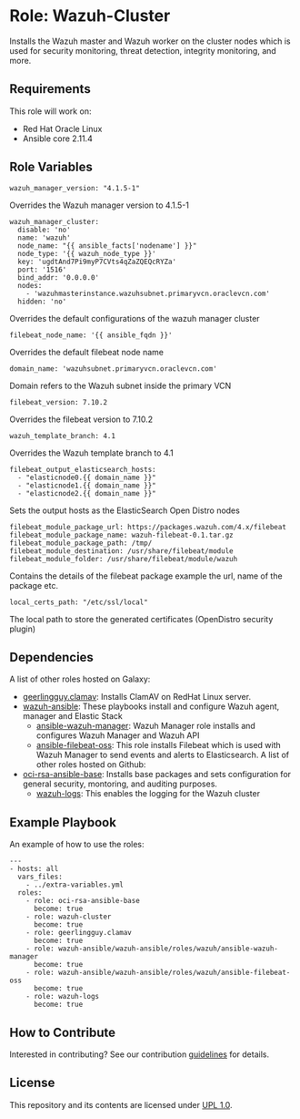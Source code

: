 Role: Wazuh-Cluster
=========

Installs the Wazuh master and Wazuh worker on the cluster nodes which is used for security monitoring, threat detection, 
integrity monitoring, and more.


Requirements
------------
This role will work on:

* Red Hat Oracle Linux
* Ansible core 2.11.4 

Role Variables
--------------
```
wazuh_manager_version: "4.1.5-1"
```
Overrides the Wazuh manager version to 4.1.5-1

``` 
wazuh_manager_cluster:
  disable: 'no'
  name: 'wazuh'
  node_name: "{{ ansible_facts['nodename'] }}"
  node_type: '{{ wazuh_node_type }}'
  key: 'ugdtAnd7Pi9myP7CVts4qZaZQEQcRYZa'
  port: '1516'
  bind_addr: '0.0.0.0'
  nodes:
    - 'wazuhmasterinstance.wazuhsubnet.primaryvcn.oraclevcn.com'
  hidden: 'no'
```
Overrides the default configurations of the wazuh manager cluster

```
filebeat_node_name: '{{ ansible_fqdn }}'
```
Overrides the default filebeat node name
```
domain_name: 'wazuhsubnet.primaryvcn.oraclevcn.com'
```
Domain refers to the Wazuh subnet inside the primary VCN
```
filebeat_version: 7.10.2
```
Overrides the filebeat version to 7.10.2
```
wazuh_template_branch: 4.1
```
Overrides the Wazuh template branch to 4.1
```
filebeat_output_elasticsearch_hosts:
  - "elasticnode0.{{ domain_name }}"
  - "elasticnode1.{{ domain_name }}"
  - "elasticnode2.{{ domain_name }}"
```
Sets the output hosts as the ElasticSearch Open Distro nodes
```
filebeat_module_package_url: https://packages.wazuh.com/4.x/filebeat
filebeat_module_package_name: wazuh-filebeat-0.1.tar.gz
filebeat_module_package_path: /tmp/
filebeat_module_destination: /usr/share/filebeat/module
filebeat_module_folder: /usr/share/filebeat/module/wazuh
```
Contains the details of the filebeat package example the url, name of the package etc.
```
local_certs_path: "/etc/ssl/local"
```
The local path to store the generated certificates (OpenDistro security plugin)

Dependencies
------------

A list of other roles hosted on Galaxy:
* [geerlingguy.clamav](https://github.com/geerlingguy/ansible-role-clamav): Installs ClamAV on RedHat Linux server.
* [wazuh-ansible](https://github.com/wazuh/wazuh-ansible): These playbooks install and configure Wazuh agent, manager and Elastic Stack
  - [ansible-wazuh-manager](https://github.com/wazuh/wazuh-ansible/tree/master/roles/wazuh/ansible-wazuh-manager): Wazuh Manager role installs and configures Wazuh Manager and Wazuh API
  - [ansible-filebeat-oss](https://github.com/wazuh/wazuh-ansible/tree/master/roles/wazuh/ansible-filebeat-oss): This role installs Filebeat which is used with Wazuh Manager to send events and alerts to Elasticsearch.
A list of other roles hosted on Github:
* [oci-rsa-ansible-base](pending...): Installs base packages and sets configuration for general security, montoring, and auditing purposes.
    - [wazuh-logs](pending...): This enables the logging for the Wazuh cluster


Example Playbook
----------------

An example of how to use the roles:

    ---
    - hosts: all
      vars_files:
        - ../extra-variables.yml
      roles: 
        - role: oci-rsa-ansible-base
          become: true
        - role: wazuh-cluster
          become: true
        - role: geerlingguy.clamav
          become: true
        - role: wazuh-ansible/wazuh-ansible/roles/wazuh/ansible-wazuh-manager
          become: true
        - role: wazuh-ansible/wazuh-ansible/roles/wazuh/ansible-filebeat-oss
          become: true
        - role: wazuh-logs
          become: true

## How to Contribute
Interested in contributing?  See our contribution [guidelines](CONTRIBUTE.md) for details.

## License
This repository and its contents are licensed under [UPL 1.0](https://opensource.org/licenses/UPL).